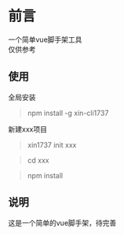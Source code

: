 # 前言
一个简单vue脚手架工具  
仅供参考  
## 使用
全局安装
> npm install -g xin-cli1737  

新建xxx项目
> xin1737 init xxx

> cd xxx

> npm install

## 说明
这是一个简单的vue脚手架，待完善
